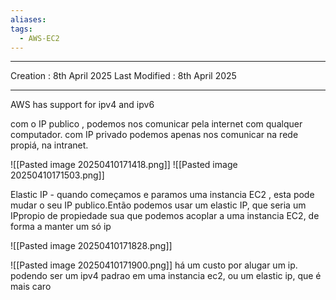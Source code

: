 ```yaml
---
aliases: 
tags:
  - AWS-EC2
---
```

---
Creation : 8th April 2025
Last Modified : 8th April 2025
___

AWS has support for ipv4 and ipv6

com o IP publico , podemos nos comunicar pela internet com qualquer computador.
com IP privado podemos apenas nos comunicar na rede propiá, na intranet.

![[Pasted image 20250410171418.png]]
![[Pasted image 20250410171503.png]]


Elastic IP - quando começamos e paramos uma instancia EC2 , esta pode mudar o seu IP publico.Então podemos usar um elastic IP, que seria um IPpropio de propiedade sua que podemos acoplar a uma instancia EC2, de forma a manter um só ip

![[Pasted image 20250410171828.png]]

![[Pasted image 20250410171900.png]]
há um custo por alugar um ip. podendo ser um ipv4 padrao em uma instancia ec2, ou um elastic ip, que é mais caro
